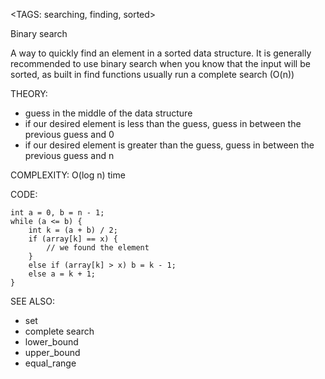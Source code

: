 <TAGS: searching, finding, sorted>

Binary search

A way to quickly find an element in a sorted data structure. 
It is generally recommended to use binary search when you know that the input will be sorted, as built in find functions usually run a complete search (O(n))

THEORY:
- guess in the middle of the data structure
- if our desired element is less than the guess, guess in between the previous guess and 0
- if our desired element is greater than the guess, guess in between the previous guess and n

COMPLEXITY:
O(log n) time

CODE:
```
int a = 0, b = n - 1;
while (a <= b) {
	int k = (a + b) / 2;
	if (array[k] == x) {
		// we found the element
	}
	else if (array[k] > x) b = k - 1;
	else a = k + 1;
}
```

SEE ALSO:
- set
- complete search
- lower_bound
- upper_bound
- equal_range